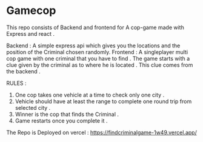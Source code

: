 # Gamecop

This repo consists of Backend and frontend for A cop-game made with Express and react . 

Backend : 
 A simple express api which gives you the locations and the position of the Criminal chosen randomly. 
Frontend : 
A singleplayer multi cop game with one criminal that you have to find .
The game starts with a clue given by the criminal as to where he is located . 
This clue comes from the backend .

RULES : 
1. One cop takes one vehicle at a time to check only one city .
2. Vehicle should have at least the range to complete one round trip from selected city .
3. Winner is the cop that finds the Criminal . 
4. Game restarts once you complete it .

The Repo is Deployed on vercel : https://findcriminalgame-1w49.vercel.app/

